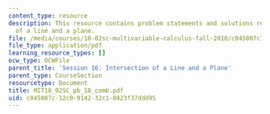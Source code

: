```yaml
---
content_type: resource
description: This resource contains problem statements and solutions related to intersections
  of a line and a plane.
file: /media/courses/18-02sc-multivariable-calculus-fall-2010/c045007c12c0914232c10423f37ddd95_MIT18_02SC_pb_18_comb.pdf
file_type: application/pdf
learning_resource_types: []
ocw_type: OCWFile
parent_title: 'Session 16: Intersection of a Line and a Plane'
parent_type: CourseSection
resourcetype: Document
title: MIT18_02SC_pb_18_comb.pdf
uid: c045007c-12c0-9142-32c1-0423f37ddd95
---
```

